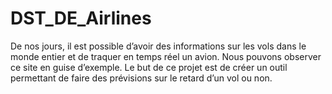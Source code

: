 # DST_DE_Airlines
De nos jours, il est possible d’avoir des informations sur les vols dans le monde entier et de traquer en temps réel un avion. Nous pouvons observer ce site en guise d’exemple. Le but de ce projet est de créer un outil permettant de faire des prévisions sur le retard d’un vol ou non.
